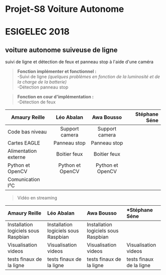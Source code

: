 # Projet-S8 Voiture Autonome

# ESIGELEC 2018


## voiture autonome suiveuse de ligne

suivi de ligne et détection de feux et panneau stop à l'aide d'une caméra



>**Fonction implémenter et fonctionnel :**  
  -Suivi de ligne *(quelques problèmes en fonction de la luminosité et de la charge de la batterie)*                              
  -Détection panneau stop

>**Fonction en cour d'implémentation :**  
  -Détection de feux
 



|  **Amaury Reille**        | **Léo Abalan**           | **Awa Bousso**  | **Stéphane Séne**  |
| ------------- |:-------------:| :-----:| -----:|
| Code bas niveau      | Support camera | Support camera |     |
| Cartes EAGLE      | Panneau stop      |   Panneau stop |     |
| Alimentation externe | Boitier feux      |    Boitier feux |     |
| Python et OpenCV      |   Python et OpenCV    |  Python et OpenCV  |     |
| Comunication I²C       |       |    |     |
  
  
  
  
>Vidéo en streaming

|  **Amaury Reille**        | **Léo Abalan**           | **Awa Bousso**  | ***Stéphane Séne**  |
| :------------- |:-------------| :-----| :-----|
| Installation logiciels sous Raspbian | Installation logiciels sous Raspbian | Installation logiciels sous Raspbian |  | 
| Visualisation videos | Visualisation videos | Visualisation videos     | Visualisation videos |
| tests finaux de la ligne | tests finaux de la ligne | tests finaux de la ligne     | tests finaux de la ligne |

